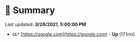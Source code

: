 # 📖 Summary
Last updated: **3/28/2021, 5:00:00 PM**

- `GET` [https://google.com](https://google.com) - **Up** (171ms)
